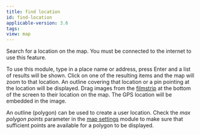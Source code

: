 ```yaml
---
title: find location
id: find-location
applicable-version: 3.6
tags:
view: map
---
```


Search for a location on the map. You must be connected to the internet to use this feature.

To use this module, type in a place name or address, press Enter and a list of results will be shown. Click on one of the resulting items and the map will zoom to that location. An outline covering that location or a pin pointing at the location will be displayed. Drag images from the [filmstrip](../shared/filmstrip.md) at the bottom of the screen to their location on the map. The GPS location will be embedded in the image.

An outline (polygon) can be used to create a user location. Check the _max polygon points_ parameter in the [map settings](./map-settings.md) module to make sure that sufficient points are available for a polygon to be displayed.
